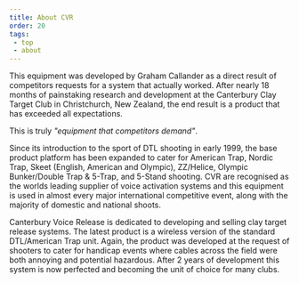 ```yaml
---
title: About CVR
order: 20
tags:
 - top
 - about
---
```


This equipment was developed by Graham Callander as a direct result of competitors requests for a system that actually worked. After nearly 18 months of painstaking research and development at the Canterbury Clay Target Club in Christchurch, New Zealand, the end result is a product that has exceeded all expectations.

This is truly _"equipment that competitors demand"_.

Since its introduction to the sport of DTL shooting in early 1999, the base product platform has been expanded to cater for American Trap, Nordic Trap, Skeet (English, American and Olympic), ZZ/Helice, Olympic Bunker/Double Trap & 5-Trap, and 5-Stand shooting. CVR are recognised as the worlds leading supplier of voice activation systems and this equipment is used in almost every major international competitive event, along with the majority of domestic and national shoots.

Canterbury Voice Release is dedicated to developing and selling clay target release systems. The latest product is a wireless version of the standard DTL/American Trap unit. Again, the product was developed at the request of shooters to cater for handicap events where cables across the field were both annoying and potential hazardous. After 2 years of development this system is now perfected and becoming the unit of choice for many clubs.
